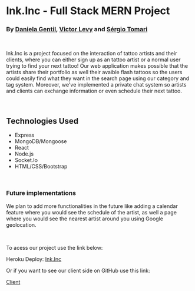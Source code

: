 <h1>Ink.Inc - Full Stack MERN Project</h1>
<h3>By <a href="https://github.com/dgentil13">Daniela Gentil</a>, <a href="https://github.com/vilevy">Victor Levy</a> and <a href="https://github.com/Stomari">Sérgio Tomari</a></h3>
<br>
<p>Ink.Inc is a project focused on the interaction of tattoo artists and their clients, where you can either sign up as an tattoo artist or a normal user trying to find your next tattoo! Our web application makes possible that the artists share their portfolio as well their avaible flash tattoos so the users could easily find what they want in the search page using our category and tag system. Moreover, we've implemented a private chat system so artists and clients can exchange information or even schedule their next tattoo.</p>
<br>
<h2>Technologies Used</h2>
<ul>
  <li>Express</li>
  <li>MongoDB/Mongoose</li>
  <li>React</li>
  <li>Node.js</li>
  <li>Socket.Io</li>
  <li>HTML/CSS/Bootstrap</li>
</ul>
<br>
<h3>Future implementations</h3>
<p>We plan to add more functionalities in the future like adding a calendar feature where you would see the schedule of the artist, as well a page where you would see the nearest artist around you using Google geolocation.</p>
<br>
<p>To acess our project use the link below:</p>
<p>Heroku Deploy: <a href="https://ink-inc.herokuapp.com">Ink.Inc</a></p>
<p>Or if you want to see our client side on GitHub use this link:</p>
<p><a href="https://github.com/Stomari/inkinc-fullstack-mern-client">Client</a></p>
